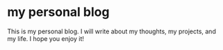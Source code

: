# my personal blog

This is my personal blog. I will write about my thoughts, my projects, and my life. I hope you enjoy it!
